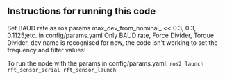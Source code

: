 ## Instructions for running this code

Set BAUD rate as ros params max_dev_from_nominal_ << 0.3, 0.3, 0.1125;etc. in config/params.yaml
Only BAUD rate, Force Divider, Torque Divider, dev name is recognised for now, the code isn't working to set the frequency and filter values!

To run the node with the params in config/params.yaml:
```ros2 launch rft_sensor_serial rft_sensor_launch```
